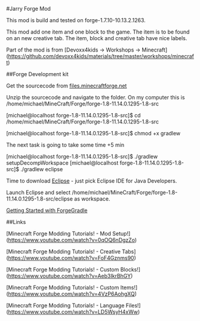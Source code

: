 #Jarry Forge Mod

This mod is build and tested on forge-1.7.10-10.13.2.1263.

This mod add one item and one block to the game. The item is to be found on an new creative tab. The item, block and creative tab have nice labels.

Part of the mod is from [Devoxx4kids -> Workshops -> Minecraft] (https://github.com/devoxx4kids/materials/tree/master/workshops/minecraft)

##Forge Development kit

Get the sourcecode from [files.minecraftforge.net](http://files.minecraftforge.net/minecraftforge/1.8)

Unzip the sourcecode and navigate to the folder. On my computer this is /home/michael/MineCraft/Forge/forge-1.8-11.14.0.1295-1.8-src

[michael@localhost forge-1.8-11.14.0.1295-1.8-src]$ cd /home/michael/MineCraft/Forge/forge-1.8-11.14.0.1295-1.8-src

[michael@localhost forge-1.8-11.14.0.1295-1.8-src]$ chmod +x gradlew

The next task is going to take some time +5 min

[michael@localhost forge-1.8-11.14.0.1295-1.8-src]$ ./gradlew setupDecompWorkspace
[michael@localhost forge-1.8-11.14.0.1295-1.8-src]$ ./gradlew eclipse

Time to download [Eclipse](https://eclipse.org/downloads/) - just pick Eclipse IDE for Java Developers.

Launch Eclipse and select /home/michael/MineCraft/Forge/forge-1.8-11.14.0.1295-1.8-src/eclipse as workspace.

[Getting Started with ForgeGradle](http://www.minecraftforge.net/forum/index.php?topic=14048.0)

##Links

[Minecraft Forge Modding Tutorials! - Mod Setup!] (https://www.youtube.com/watch?v=0qOQ6nDgzZo)

[Minecraft Forge Modding Tutorials! - Creative Tabs] (https://www.youtube.com/watch?v=FoF4Gznms90)

[Minecraft Forge Modding Tutorials! - Custom Blocks!] (https://www.youtube.com/watch?v=Aeb3IkrBhGY)

[Minecraft Forge Modding Tutorials! - Custom Items!] (https://www.youtube.com/watch?v=4VzP6AohgXQ)

[Minecraft Forge Modding Tutorials! - Language Files!] (https://www.youtube.com/watch?v=LD5WsyH4xWw)
